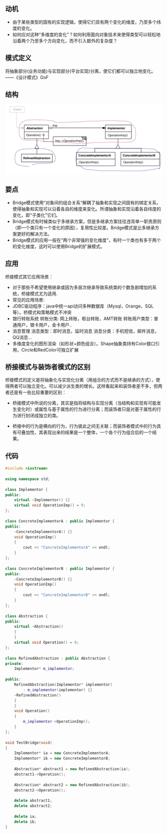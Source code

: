 ## 动机
- 由于某些类型的固有的实现逻辑，使得它们具有两个变化的维度，乃至多个纬度的变化。
- 如何应对这种“多维度的变化”？如何利用面向对象技术来使得类型可以轻松地沿着两个乃至多个方向变化，而不引入额外的复杂度？

## 模式定义
将抽象部分(业务功能)与实现部分(平台实现)分离，使它们都可以独立地变化。——《设计模式》GoF

## 结构

![在这里插入图片描述](./pics/%E6%A1%A5%E6%A8%A1%E5%BC%8F.jpeg)


## 要点
- Bridge模式使用“对象间的组合关系”解耦了抽象和实现之间固有的绑定关系，使得抽象和实现可以沿着各自的维度来变化。所谓抽象和实现沿着各自纬度的变化，即“子类化”它们。
- Bridge模式有时候类似于多继承方案，但是多继承方案往往违背单一职责原则（即一个类只有一个变化的原因），复用性比较差。Bridge模式是比多继承方案更好的解决方法。
- Bridge模式的应用一般在“两个非常强的变化维度”，有时一个类也有多于两个的变化维度，这时可以使用Bridge的扩展模式。

## 应用
桥接模式其它应用场景：
- 对于那些不希望使用继承或因为多层次继承导致系统类的个数急剧增加的系统，桥接模式尤为适用.
- 常见的应用场景:
- JDBC驱动程序：java中统一api访问多种数据库（Mysql，Orange，SQL等）。桥模式和策略模式不冲突
- 银行转账系统
    转账分类: 网上转账，柜台转账，AMT转账
    转账用户类型：普通用户，银卡用户，金卡用户..
- 消息管理
    消息类型：即时消息，延时消息
    消息分类：手机短信，邮件消息，QQ消息...
- 多维度变化的图形渲染（如形状+颜色组合）。Shape抽象类持有Color接口引用，Circle和RedColor可独立扩展

## 桥接模式与装饰者模式的区别
桥接模式的定义是将抽象化与实现化分离（用组合的方式而不是继承的方式），使得两者可以独立变化。可以减少派生类的增长。这样看起来和装饰者差不多，但两者还是有一些比较重要的区别：

- 桥接模式中所说的分离，其实是指将结构与实现分离（当结构和实现有可能发生变化时）或属性与基于属性的行为进行分离；而装饰者只是对基于属性的行为进行封闭成独立的类。

- 桥接中的行为是横向的行为，行为彼此之间无关联；而装饰者模式中的行为具有可叠加性，其表现出来的结果是一个整体，一个各个行为组合后的一个结果。

## 代码

```cpp
#include <iostream>

using namespace std;

class Implementor {
public:
    virtual ~Implementor() {}
    virtual void OperationImp() = 0;
};

class ConcreteImplementorA : public Implementor {
public:
    ~ConcreteImplementorA() {}
    void OperationImp()
    {
        cout << "ConcreteImplementorA" << endl;
    }
};

class ConcreteImplementorB : public Implementor {
public:
    ~ConcreteImplementorB() {}
    void OperationImp()
    {
        cout << "ConcreteImplementorB" << endl;
    }
};

class Abstraction {
public:
    virtual ~Abstraction()
    {
    }
    virtual void Operation() = 0;
};

class RefinedAbstraction : public Abstraction {
private:
    Implementor* m_implementor;

public:
    RefinedAbstraction(Implementor* implementor)
        : m_implementor(implementor) {}
    ~RefinedAbstraction()
    {
    }
    void Operation()
    {
        m_implementor->OperationImp();
    }
};

void TestBridge(void)
{
    Implementor* ia = new ConcreteImplementorA;
    Implementor* ib = new ConcreteImplementorB;

    Abstraction* abstract1 = new RefinedAbstraction(ia);
    abstract1->Operation();

    Abstraction* abstract2 = new RefinedAbstraction(ib);
    abstract2->Operation();

    delete abstract1;
    delete abstract2;

    delete ia;
    delete ib;
}
```
